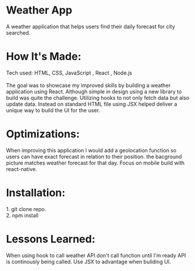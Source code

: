 <div id="header" >
 <h1  class="heading-element" dir="auto">Weather App</h1>
 A weather application that helps users find their daily forecast for city searched.
</div>

<div id="header" >
 <h1 class="heading-element" dir="auto">How It's Made:</h1>
 Tech used: HTML, CSS, JavaScript , React , Node.js<br/><br/> 
 The goal was to showcase my improved skills by building a weather application using React. Although simple in design using a new library to build was quite the challenge. Utilizing hooks to not only fetch data but also update data. Instead on standard HTML file using JSX helped deliver a unique way to build the UI for the user.
</div>


<div id="header" >
 <h1 class="heading-element" dir="auto">Optimizations:</h1>
  When improving this application I would add a  geolocation function so users can have exact forecast in relation to their position. the bacground picture matches weather forecast for that day. Focus on mobile build with react-native.
</div>

<div id="header" >
 <h1 class="heading-element" dir="auto">Installation:</h1>
 1. git clone repo.<br/>
2. npm install<br/>
</div>


<div id="header">
 <h1 class="heading-element" dir="auto">Lessons Learned:</h1>
 When using hook to call weather API don't call function until I'm ready API is continously being called. Use JSX to advantage when building UI.
</div>
